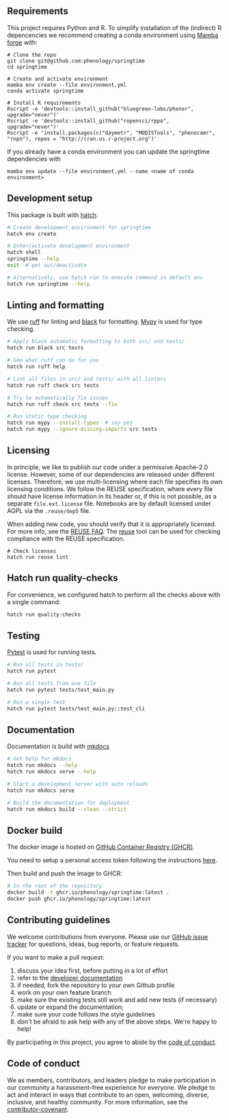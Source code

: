 <!--
SPDX-FileCopyrightText: 2023 Springtime authors

SPDX-License-Identifier: Apache-2.0
-->

## Requirements

This project requires Python and R. To simplify installation of the (indirect) R
depencencies we recommend creating a conda environment using [Mamba
forge](https://github.com/conda-forge/miniforge#mambaforge) with:

```shell
# Clone the repo
git clone git@github.com:phenology/springtime
cd springtime

# Create and activate environment
mamba env create --file environment.yml
conda activate springtime

# Install R requirements
Rscript -e 'devtools::install_github("bluegreen-labs/phenor", upgrade="never")'
Rscript -e 'devtools::install_github("ropensci/rppo", upgrade="never")'
Rscript -e 'install.packages(c("daymetr", "MODISTools", "phenocamr", "rnpn"), repos = "http://cran.us.r-project.org")'
```

If you already have a conda environment you can update the springtime dependencies with

```shell
mamba env update --file environment.yml --name <name of conda environment>
```

## Development setup

This package is built with [hatch](https://hatch.pypa.io/latest/).

```bash
# Create development environment for springtime
hatch env create

# Enter/activate development environment
hatch shell
springtime --help
exit  # get out/deactivate

# Alternatively, use hatch run to execute command in default env
hatch run springtime --help
```

## Linting and formatting

We use [ruff](https://beta.ruff.rs/docs/) for linting and
[black](https://black.readthedocs.io/en/stable/) for formatting.
[Mypy](https://mypy-lang.org/) is used for type checking.

```bash
# Apply black automatic formatting to both src/ and tests/
hatch run black src tests

# See what ruff can do for you
hatch run ruff help

# Lint all files in src/ and tests/ with all linters
hatch run ruff check src tests

# Try to automatically fix issues
hatch run ruff check src tests --fix

# Run static type checking
hatch run mypy --install-types  # say yes
hatch run mypy --ignore-missing-imports src tests
```

## Licensing

In principle, we like to publish our code under a permissive Apache-2.0 license.
However, some of our dependencies are released under different licenses.
Therefore, we use multi-licensing where each file specifies its own licensing
conditions. We follow the REUSE specification, where every file should have
license information in its header or, if this is not possible, as a separate
`file.ext.license` file. Notebooks are by default licensed under AGPL via the
`.reuse/dep5` file.

When adding new code, you should verify that it is appropriately
licensed. For more info, see the [REUSE FAQ](https://reuse.software/tutorial/).
The [reuse](https://reuse.readthedocs.io/en/latest/index.html) tool can be used for
checking compliance with the REUSE specification.

```
# Check licenses
hatch run reuse lint
```

## Hatch run quality-checks

For convenience, we configured hatch to perform all the checks above with a
single command:

```bash
hatch run quality-checks
```

## Testing

[Pytest](https://docs.pytest.org/en/7.2.x/) is used for running tests.

```bash
# Run all tests in tests/
hatch run pytest

# Run all tests from one file
hatch run pytest tests/test_main.py

# Run a single test
hatch run pytest tests/test_main.py::test_cli
```

## Documentation

Documentation is build with [mkdocs](https://www.mkdocs.org/)

```bash
# Get help for mkdocs
hatch run mkdocs --help
hatch run mkdocs serve --help

# Start a development server with auto reloads
hatch run mkdocs serve

# Build the documentation for deployment
hatch run mkdocs build --clean --strict
```

## Docker build

The docker image is hosted on [GitHub Container Registry
(GHCR)](https://github.com/phenology/springtime/pkgs/container/springtime).

You need to setup a personal access token following the instructions
[here](https://docs.github.com/en/packages/working-with-a-github-packages-registry/working-with-the-container-registry#authenticating-with-a-personal-access-token-classic).

Then build and push the image to GHCR:

```bash
# In the root of the repository
docker build -t ghcr.io/phenology/springtime:latest .
docker push ghcr.io/phenology/springtime:latest
```

## Contributing guidelines

We welcome contributions from everyone. Please use our [GitHub issue
tracker](https://github.com/phenology/springtime/issues) for questions, ideas,
bug reports, or feature requests.

If you want to make a pull request:

1. discuss your idea first, before putting in a lot of effort
1. refer to the [developer
   documentation](https://springtime.readthedocs.io/en/latest/develop.html)
1. if needed, fork the repository to your own Github profile
1. work on your own feature branch
1. make sure the existing tests still work and add new tests (if necessary)
1. update or expand the documentation;
1. make sure your code follows the style guidelines
1. don't be afraid to ask help with any of the above steps. We're happy to help!

By participating in this project, you agree to abide by the [code of
conduct](https://github.com/phenology/springtime/blob/main/CODE_OF_CONDUCT.md).

## Code of conduct

We as members, contributors, and leaders pledge to make participation in our
community a harassment-free experience for everyone. We pledge to act and
interact in ways that contribute to an open, welcoming, diverse, inclusive, and
healthy community. For more information, see the
[contributor-covenant](https://www.contributor-covenant.org/version/2/1/code_of_conduct/).
